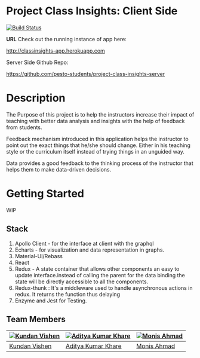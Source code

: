 # Project Class Insights: Client Side

[![Build Status](https://travis-ci.org/pesto-students/project-class-insights-client.svg?branch=master)](https://travis-ci.org/pesto-students/project-class-insights-client)

**URL** 
Check out the running instance of app here:

http://classinsights-app.herokuapp.com

Server Side Github Repo: 

https://github.com/pesto-students/project-class-insights-server

Description
===
The Purpose of this project is to help the instructors increase their impact of teaching with better data analysis and insights with the help of feedback from students.

Feedback mechanism introduced in this application helps the instructor to point out the exact things that he/she should change. Either in his teaching style or the curriculum itself instead of trying things in an unguided way.

Data provides a good feedback to the thinking process of the instructor that helps them to make data-driven decisions.

# Getting Started

WIP

## Stack
1. Apollo Client - for the interface at client with the graphql
2. Echarts - for visualization and data representation in graphs.
3. Material-UI/Rebass
4. React
5. Redux - A state container that allows other components an easy to update interface.instead of calling the parent for the data binding the state will be directly accessible to all the components. 
6. Redux-thunk : It's a middleware used to handle asynchronous actions in redux. It returns the function thus delaying 
7. Enzyme and Jest for Testing.

Team Members
---

[![Kundan Vishen](https://github.com/kundanvishen.png?size=100)](https://github.com/kundanvishen) | [![Aditya Kumar Khare](https://github.com/adityad85.png?size=100)](https://github.com/adityad85) | [![Monis Ahmad](https://github.com/monisahmad.png?size=100)](https://github.com/monisahmad)
---|---|---
[Kundan Vishen](https://github.com/kundanvishen) | [Aditya Kumar Khare](https://github.com/adityad85) | [Monis Ahmad](https://github.com/monisahmad)
